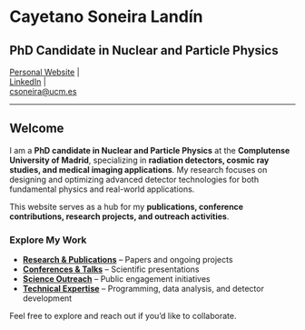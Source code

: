 # **Cayetano Soneira Landín**  
## **PhD Candidate in Nuclear and Particle Physics**  

[Personal Website](https://csoneira.github.io/csoneira/) |  
[LinkedIn](https://www.linkedin.com/in/cayetano-soneira-906a241b5/) |  
[csoneira@ucm.es](csoneira@ucm.es)

---

## **Welcome**  

I am a **PhD candidate in Nuclear and Particle Physics** at the **Complutense University of Madrid**, specializing in **radiation detectors, cosmic ray studies, and medical imaging applications**. My research focuses on designing and optimizing advanced detector technologies for both fundamental physics and real-world applications.  

This website serves as a hub for my **publications, conference contributions, research projects, and outreach activities**.  

### **Explore My Work**  
- **[Research & Publications](trajectory/publications.md)** – Papers and ongoing projects  
- **[Conferences & Talks](trajectory/conferences.md)** – Scientific presentations  
- **[Science Outreach](trajectory/outreach.md)** – Public engagement initiatives  
- **[Technical Expertise](skills/technical.md)** – Programming, data analysis, and detector development  

Feel free to explore and reach out if you’d like to collaborate.  
